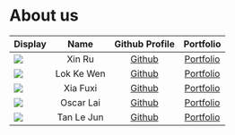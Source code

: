 # About us

Display | Name | Github Profile | Portfolio
--------|:----:|:--------------:|:---------:
![](https://via.placeholder.com/100.png?text=Photo) | Xin Ru | [Github](https://github.com/xseh) | [Portfolio](docs/team/xseh.md)
![](https://via.placeholder.com/100.png?text=Photo) | Lok Ke Wen | [Github](https://github.com/kewenlok) | [Portfolio](/docs/team/kewenlok.md)
![](https://via.placeholder.com/100.png?text=Photo) | Xia Fuxi | [Github](https://github.com/fupernova) | [Portfolio](/docs/team/fupernova.md)
![](https://via.placeholder.com/100.png?text=Photo) | Oscar Lai | [Github](https://github.com/oscarlai1998) | [Portfolio](/docs/team/oscarlai1998.md)
![](https://via.placeholder.com/100.png?text=Photo) | Tan Le Jun | [Github](https://github.com/LJ-37) | [Portfolio](/docs/team/LJ-37.md)
